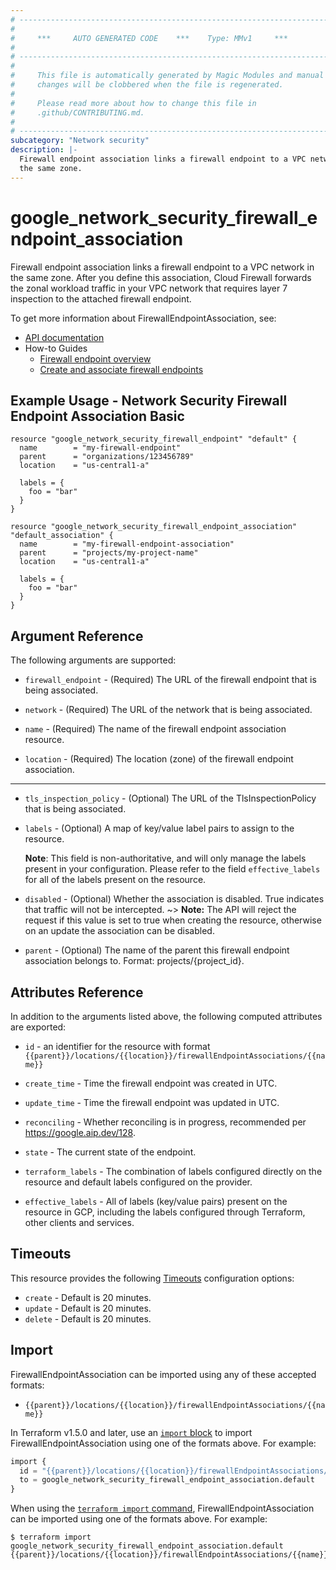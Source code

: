 ```yaml
---
# ----------------------------------------------------------------------------
#
#     ***     AUTO GENERATED CODE    ***    Type: MMv1     ***
#
# ----------------------------------------------------------------------------
#
#     This file is automatically generated by Magic Modules and manual
#     changes will be clobbered when the file is regenerated.
#
#     Please read more about how to change this file in
#     .github/CONTRIBUTING.md.
#
# ----------------------------------------------------------------------------
subcategory: "Network security"
description: |-
  Firewall endpoint association links a firewall endpoint to a VPC network in
  the same zone.
---
```


# google_network_security_firewall_endpoint_association

Firewall endpoint association links a firewall endpoint to a VPC network in
the same zone. After you define this association, Cloud Firewall forwards the
zonal workload traffic in your VPC network that requires layer 7 inspection to
the attached firewall endpoint.


To get more information about FirewallEndpointAssociation, see:

* [API documentation](https://cloud.google.com/firewall/docs/reference/network-security/rest/v1/projects.locations.firewallEndpointAssociations#FirewallEndpointAssociation)
* How-to Guides
    * [Firewall endpoint overview](https://cloud.google.com/firewall/docs/about-firewall-endpoints)
    * [Create and associate firewall endpoints](https://cloud.google.com/firewall/docs/configure-firewall-endpoints)

## Example Usage - Network Security Firewall Endpoint Association Basic


```hcl
resource "google_network_security_firewall_endpoint" "default" {
  name        = "my-firewall-endpoint"
  parent      = "organizations/123456789"
  location    = "us-central1-a"

  labels = {
    foo = "bar"
  }
}

resource "google_network_security_firewall_endpoint_association" "default_association" {
  name        = "my-firewall-endpoint-association"
  parent      = "projects/my-project-name"
  location    = "us-central1-a"

  labels = {
    foo = "bar"
  }
}
```

## Argument Reference

The following arguments are supported:


* `firewall_endpoint` -
  (Required)
  The URL of the firewall endpoint that is being associated.

* `network` -
  (Required)
  The URL of the network that is being associated.

* `name` -
  (Required)
  The name of the firewall endpoint association resource.

* `location` -
  (Required)
  The location (zone) of the firewall endpoint association.


- - -


* `tls_inspection_policy` -
  (Optional)
  The URL of the TlsInspectionPolicy that is being associated.

* `labels` -
  (Optional)
  A map of key/value label pairs to assign to the resource.

  **Note**: This field is non-authoritative, and will only manage the labels present in your configuration.
  Please refer to the field `effective_labels` for all of the labels present on the resource.

* `disabled` -
  (Optional)
  Whether the association is disabled. True indicates that traffic will not be intercepted.
  ~> **Note:** The API will reject the request if this value is set to true when creating the resource,
  otherwise on an update the association can be disabled.

* `parent` -
  (Optional)
  The name of the parent this firewall endpoint association belongs to.
  Format: projects/{project_id}.


## Attributes Reference

In addition to the arguments listed above, the following computed attributes are exported:

* `id` - an identifier for the resource with format `{{parent}}/locations/{{location}}/firewallEndpointAssociations/{{name}}`

* `create_time` -
  Time the firewall endpoint was created in UTC.

* `update_time` -
  Time the firewall endpoint was updated in UTC.

* `reconciling` -
  Whether reconciling is in progress, recommended per https://google.aip.dev/128.

* `state` -
  The current state of the endpoint.

* `terraform_labels` -
  The combination of labels configured directly on the resource
   and default labels configured on the provider.

* `effective_labels` -
  All of labels (key/value pairs) present on the resource in GCP, including the labels configured through Terraform, other clients and services.


## Timeouts

This resource provides the following
[Timeouts](https://developer.hashicorp.com/terraform/plugin/sdkv2/resources/retries-and-customizable-timeouts) configuration options:

- `create` - Default is 20 minutes.
- `update` - Default is 20 minutes.
- `delete` - Default is 20 minutes.

## Import


FirewallEndpointAssociation can be imported using any of these accepted formats:

* `{{parent}}/locations/{{location}}/firewallEndpointAssociations/{{name}}`


In Terraform v1.5.0 and later, use an [`import` block](https://developer.hashicorp.com/terraform/language/import) to import FirewallEndpointAssociation using one of the formats above. For example:

```tf
import {
  id = "{{parent}}/locations/{{location}}/firewallEndpointAssociations/{{name}}"
  to = google_network_security_firewall_endpoint_association.default
}
```

When using the [`terraform import` command](https://developer.hashicorp.com/terraform/cli/commands/import), FirewallEndpointAssociation can be imported using one of the formats above. For example:

```
$ terraform import google_network_security_firewall_endpoint_association.default {{parent}}/locations/{{location}}/firewallEndpointAssociations/{{name}}
```
